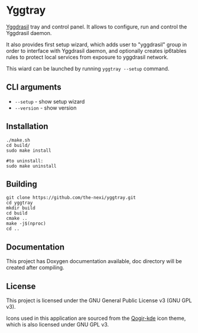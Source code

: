 # Yggtray

[Yggdrasil](https://yggdrasil-network.github.io/) tray and control panel.  It
allows to configure, run and control the Yggdrasil daemon.

It also provides first setup wizard, which adds user to "yggdrasil" group in order to interface with Yggdrasil daemon, and optionally creates ip6tables rules to protect local services from exposure to yggdrasil network.

This wiard can be launched by running `yggtray --setup` command.

## CLI arguments

* `--setup` - show setup wizard
* `--version` - show version


## Installation

```
./make.sh
cd build/
sudo make install

#to uninstall:
sudo make uninstall
```

## Building

```
git clone https://github.com/the-nexi/yggtray.git
cd yggtray
mkdir build
cd build
cmake ..
make -j$(nproc)
cd .. 
```
## Documentation
This project has Doxygen documentation available, doc directory will be created after compiling.

## License

This project is licensed under the GNU General Public License v3 (GNU GPL v3).  

Icons used in this application are sourced from the [Qogir-kde](https://github.com/vinceliuice/Qogir-kde) icon theme, which is also licensed under GNU GPL v3.  


